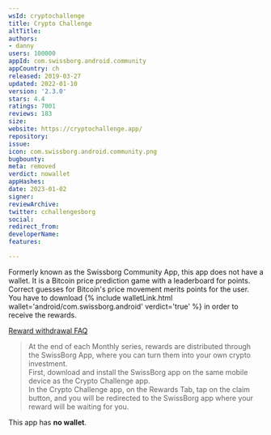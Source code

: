 ```yaml
---
wsId: cryptochallenge
title: Crypto Challenge
altTitle: 
authors:
- danny
users: 100000
appId: com.swissborg.android.community
appCountry: ch
released: 2019-03-27
updated: 2022-01-10
version: '2.3.0'
stars: 4.4
ratings: 7001
reviews: 183
size: 
website: https://cryptochallenge.app/
repository: 
issue: 
icon: com.swissborg.android.community.png
bugbounty: 
meta: removed
verdict: nowallet
appHashes: 
date: 2023-01-02
signer: 
reviewArchive: 
twitter: cchallengesborg
social: 
redirect_from: 
developerName: 
features: 

---
```


Formerly known as the Swissborg Community App, this app does not have a wallet. It is a Bitcoin price prediction game with a leaderboard for points. Correct guesses for Bitcoin's price movement merits points for the user. You have to download {% include walletLink.html wallet='android/com.swissborg.android' verdict='true' %} in order to receive the rewards. 

[Reward withdrawal FAQ](https://help.swissborg.com/hc/en-gb/articles/360020296033-When-and-how-can-I-withdraw-my-rewards-)

> At the end of each Monthly series, rewards are distributed through the SwissBorg  App, where you can turn them into your own crypto investment.<br>
First, download and install the SwissBorg app on the same mobile device as the Crypto Challenge app.<br>
In the Crypto Challenge app, on the Rewards Tab, tap on the claim button, and you will be redirected to the SwissBorg app where your reward will be waiting for you.<br> 

This app has **no wallet**.

